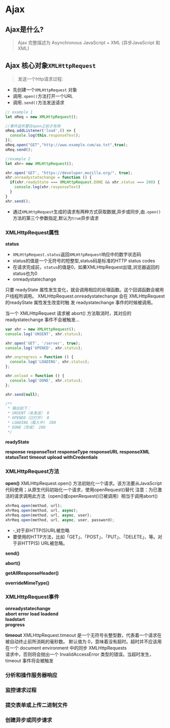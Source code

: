 # Ajax
## Ajax是什么?
> Ajax 完整描述为 Asynchronous JavaScript + XML (异步JavaScript 和 XML)   

## Ajax 核心对象` XMLHttpRequest `
> 发送一个http请求过程:  
- 先创建一个` XMLHttpRequest ` 对象  
- 调用`.open()`方法打开一个URL  
- 调用`.send()`方法发送请求  

```JavaScript
// example 1
let oReq = new XMLHttpRequest();

//事件监听要在open之前才有用
oReq.addListener('load',() => {
  console.log(this.responseText);
});
oReq.open("GET","http://www.example.com/aa.txt",true);
oReq.send();

//example 2
let xhr= new XMLHttpRequest();

xhr.open('GET', "https://developer.mozilla.org/", true);
xhr.onreadystatechange = function () {
  if(xhr.readyState === XMLHttpRequest.DONE && xhr.status === 200) {
    console.log(xhr.responseText)
  }
}
xhr.send();
```

- 通过`XMLHttpRequest`生成的请求有两种方式获取数据,异步或同步,由`.open()`方法的第三个参数指定,默认为`true`异步请求

### XMLHttpRequest属性

**status**
- `XMLHttpRequest.status`返回`XMLHttpRequest`响应中的数字状态码  
- status的值是一个无符号的短整型,status码是标准的HTTP status codes  
- 在请求完成前，`status`的值是0，如果XMLHttpRequest出错,浏览器返回的status也为0
- onreadystatechange  

只要 readyState 属性发生变化，就会调用相应的处理函数。这个回调函数会被用户线程所调用。
XMLHttpRequest.onreadystatechange 会在 XMLHttpRequest 的readyState 属性发生改变时触
发 readystatechange 事件的时候被调用。

当一个 XMLHttpRequest 请求被 abort() 方法取消时，其对应的 readystatechange 事件不会被触发...
```JavaScript
var xhr = new XMLHttpRequest();
console.log('UNSENT', xhr.status);

xhr.open('GET', '/server', true);
console.log('OPENED', xhr.status);

xhr.onprogress = function () {
  console.log('LOADING', xhr.status);
};

xhr.onload = function () {
  console.log('DONE', xhr.status);
};

xhr.send(null);

/**
 * 输出如下：
 * UNSENT（未发送） 0
 * OPENED（已打开） 0
 * LOADING（载入中） 200
 * DONE（完成） 200
 */
```

**readyState**

**response**
**responseText**
**responseType**
**responseURL**
**responseXML**
**statusText**
**timeout**
**upload**
**withCredentials**

### XMLHttpRequest方法
**open()**
XMLHttpRequest.open() 方法初始化一个请求。该方法要从JavaScript代码使用；从原生代码初始化一个请求，使用openRequest()替代
注意：为已激活的请求调用此方法（open()或openRequest()已被调用）相当于调用abort()

```JavaScript
xhrReq.open(method, url);
xhrReq.open(method, url, async);
xhrReq.open(method, url, async, user);
xhrReq.open(method, url, async, user, password);
```
- -,对于非HTTP(S)URL被忽略
- 要使用的HTTP方法，比如「GET」、「POST」、「PUT」、「DELETE」、等。对于非HTTP(S) URL被忽略。

**send()**

**abort()**

**getAllResponseHeader()**

**overrideMimeType()**

### XMLHttpRequest事件
**onreadystatechange**  
**abort**
**error**
**load**
**loadend**  
**loadstart**  
**progress**  

**timeout**
XMLHttpRequest.timeout 是一个无符号长整型数，代表着一个请求在被自动终止前所消耗的毫秒数。
默认值为 0，意味着没有超时。超时并不应该用在一个 document environment 中的同步 XMLHttpRequests  
请求中，否则将会抛出一个 InvalidAccessError 类型的错误。当超时发生， timeout 事件将会被触发


### 分析和操作服务器响应

### 监控请求过程  

### 提交表单或上传二进制文件

### 创建异步或同步请求
